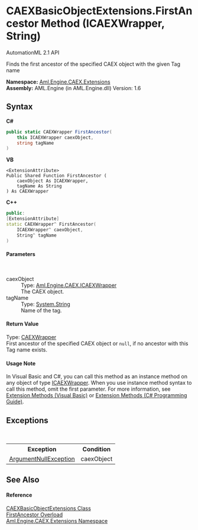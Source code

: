 # CAEXBasicObjectExtensions.FirstAncestor Method (ICAEXWrapper, String)
AutomationML 2.1 API 

Finds the first ancestor of the specified CAEX object with the given Tag name

**Namespace:**&nbsp;<a href="N_Aml_Engine_CAEX_Extensions">Aml.Engine.CAEX.Extensions</a><br />**Assembly:**&nbsp;AML.Engine (in AML.Engine.dll) Version: 1.6

## Syntax

**C#**<br />
``` C#
public static CAEXWrapper FirstAncestor(
	this ICAEXWrapper caexObject,
	string tagName
)
```

**VB**<br />
``` VB
<ExtensionAttribute>
Public Shared Function FirstAncestor ( 
	caexObject As ICAEXWrapper,
	tagName As String
) As CAEXWrapper
```

**C++**<br />
``` C++
public:
[ExtensionAttribute]
static CAEXWrapper^ FirstAncestor(
	ICAEXWrapper^ caexObject, 
	String^ tagName
)
```


#### Parameters
&nbsp;<dl><dt>caexObject</dt><dd>Type: <a href="T_Aml_Engine_CAEX_ICAEXWrapper">Aml.Engine.CAEX.ICAEXWrapper</a><br />The CAEX object.</dd><dt>tagName</dt><dd>Type: <a href="https://docs.microsoft.com/dotnet/api/system.string" target="_parent" rel="noopener noreferrer">System.String</a><br />Name of the tag.</dd></dl>

#### Return Value
Type: <a href="T_Aml_Engine_CAEX_CAEXWrapper">CAEXWrapper</a><br />First ancestor of the specified CAEX object or `null`, if no ancestor with this Tag name exists.

#### Usage Note
In Visual Basic and C#, you can call this method as an instance method on any object of type <a href="T_Aml_Engine_CAEX_ICAEXWrapper">ICAEXWrapper</a>. When you use instance method syntax to call this method, omit the first parameter. For more information, see <a href="https://docs.microsoft.com/dotnet/visual-basic/programming-guide/language-features/procedures/extension-methods" target="_blank" rel="noopener noreferrer">Extension Methods (Visual Basic)</a> or <a href="https://docs.microsoft.com/dotnet/csharp/programming-guide/classes-and-structs/extension-methods" target="_blank" rel="noopener noreferrer">Extension Methods (C# Programming Guide)</a>.

## Exceptions
&nbsp;<table><tr><th>Exception</th><th>Condition</th></tr><tr><td><a href="https://docs.microsoft.com/dotnet/api/system.argumentnullexception" target="_parent" rel="noopener noreferrer">ArgumentNullException</a></td><td>caexObject</td></tr></table>

## See Also


#### Reference
<a href="T_Aml_Engine_CAEX_Extensions_CAEXBasicObjectExtensions">CAEXBasicObjectExtensions Class</a><br /><a href="Overload_Aml_Engine_CAEX_Extensions_CAEXBasicObjectExtensions_FirstAncestor">FirstAncestor Overload</a><br /><a href="N_Aml_Engine_CAEX_Extensions">Aml.Engine.CAEX.Extensions Namespace</a><br />